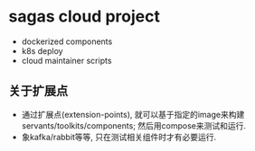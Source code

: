# sagas cloud project

- dockerized components
- k8s deploy
- cloud maintainer scripts

## 关于扩展点

* 通过扩展点(extension-points), 就可以基于指定的image来构建servants/toolkits/components; 然后用compose来测试和运行.
* 象kafka/rabbit等等, 只在测试相关组件时才有必要运行.
